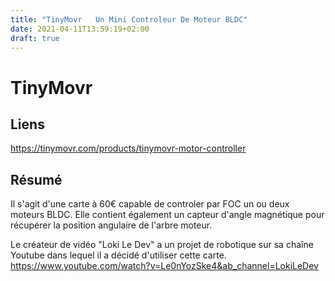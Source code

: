 ```yaml
---
title: "TinyMovr   Un Mini Controleur De Moteur BLDC"
date: 2021-04-11T13:59:19+02:00
draft: true
---
```


# TinyMovr

## Liens

https://tinymovr.com/products/tinymovr-motor-controller

## Résumé

Il s'agit d'une carte à 60€ capable de controler par FOC un ou deux moteurs BLDC. Elle contient également un capteur d'angle magnétique pour récupérer la position angulaire de l'arbre moteur.

Le créateur de vidéo "Loki Le Dev" a un projet de robotique sur sa chaîne Youtube dans lequel il a décidé d'utiliser cette carte.
https://www.youtube.com/watch?v=Le0nYozSke4&ab_channel=LokiLeDev
